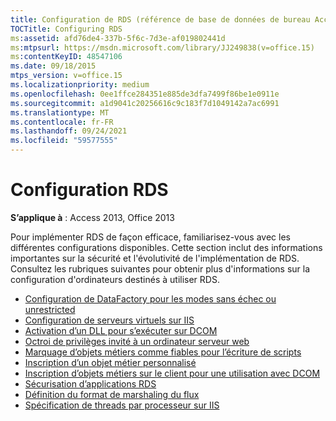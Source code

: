 ```yaml
---
title: Configuration de RDS (référence de base de données de bureau Access)
TOCTitle: Configuring RDS
ms:assetid: afd76de4-337b-5f6c-7d3e-af019802441d
ms:mtpsurl: https://msdn.microsoft.com/library/JJ249838(v=office.15)
ms:contentKeyID: 48547106
ms.date: 09/18/2015
mtps_version: v=office.15
ms.localizationpriority: medium
ms.openlocfilehash: 0ee1ffce284351e885de3dfa7499f86be1e0911e
ms.sourcegitcommit: a1d9041c20256616c9c183f7d1049142a7ac6991
ms.translationtype: MT
ms.contentlocale: fr-FR
ms.lasthandoff: 09/24/2021
ms.locfileid: "59577555"
---
```

# <a name="configuring-rds"></a>Configuration RDS

**S’applique à** : Access 2013, Office 2013

Pour implémenter RDS de façon efficace, familiarisez-vous avec les différentes configurations disponibles. Cette section inclut des informations importantes sur la sécurité et l'évolutivité de l'implémentation de RDS. Consultez les rubriques suivantes pour obtenir plus d'informations sur la configuration d'ordinateurs destinés à utiliser RDS.

- [Configuration de DataFactory pour les modes sans échec ou unrestricted](configuring-datafactory-for-safe-or-unrestricted-modes.md)
- [Configuration de serveurs virtuels sur IIS](configuring-virtual-servers-on-iis.md)
- [Activation d’un DLL pour s’exécuter sur DCOM](enabling-a-dll-to-run-on-dcom.md)
- [Octroi de privilèges invité à un ordinateur serveur web](granting-guest-privileges-to-a-web-server-computer;-rds-guest-privileges.md)
- [Marquage d’objets métiers comme fiables pour l’écriture de scripts](marking-business-objects-as-safe-for-scripting.md)
- [Inscription d’un objet métier personnalisé](https://docs.microsoft.com/office/vba/access/concepts/miscellaneous/registering-a-custom-business-object)
- [Inscription d’objets métiers sur le client pour une utilisation avec DCOM](registering-business-objects-on-the-client-for-use-with-dcom.md)
- [Sécurisation d’applications RDS](securing-rds-applications.md)
- [Définition du format de marshaling du flux](setting-dcom-stream-marshaling-format.md)
- [Spécification de threads par processeur sur IIS](specifying-threads-per-processor-on-iis.md)


